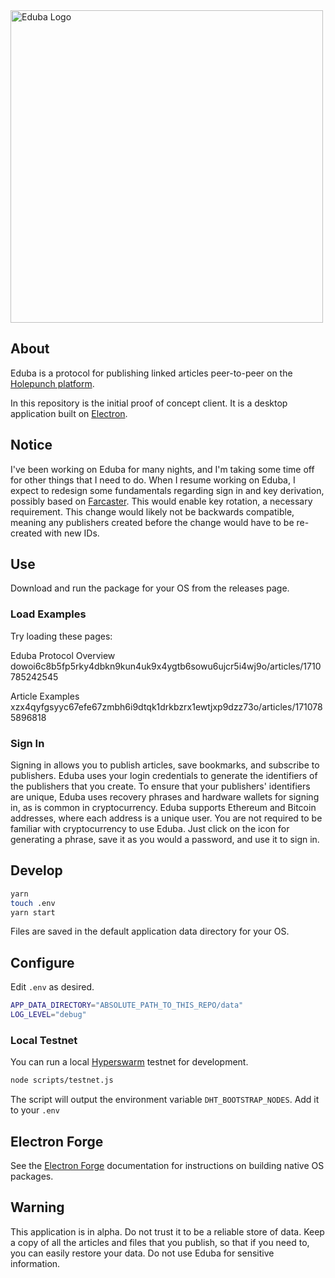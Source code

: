 <picture>
    <source
        media="(prefers-color-scheme: light)"
        srcset="https://github.com/rhythnic/eduba/assets/8162640/57c04d5d-f65a-4e45-931a-36ed5ea35cff"
    >
    <source
        media="(prefers-color-scheme: dark)"
        srcset="https://github.com/rhythnic/eduba/assets/8162640/cbe7b56e-31ba-49a2-a28a-7d25e1d8a586"
    >
    <img
        alt="Eduba Logo"
        width="500px"
        src="https://github.com/rhythnic/eduba/assets/8162640/57c04d5d-f65a-4e45-931a-36ed5ea35cff">
</picture>

## About

Eduba is a protocol for publishing linked articles peer-to-peer on the [Holepunch platform][holepunch].

In this repository is the initial proof of concept client. It is a desktop application built on [Electron][electron].

## Notice

I've been working on Eduba for many nights, and I'm taking some time off for other things that I need to do.  When I resume working on Eduba, I expect to redesign some fundamentals regarding sign in and key derivation, possibly based on [Farcaster][farcaster].  This would enable key rotation, a necessary requirement.  This change would likely not be backwards compatible, meaning any publishers created before the change would have to be re-created with new IDs.

## Use

Download and run the package for your OS from the releases page.

### Load Examples

Try loading these pages:

Eduba Protocol Overview
dowoi6c8b5fp5rky4dbkn9kun4uk9x4ygtb6sowu6ujcr5i4wj9o/articles/1710785242545

Article Examples
xzx4qyfgsyyc67efe67zmbh6i9dtqk1drkbzrx1ewtjxp9dzz73o/articles/1710785896818

### Sign In
Signing in allows you to publish articles, save bookmarks, and subscribe to publishers.  Eduba uses your login credentials to generate the identifiers of the publishers that you create.  To ensure that your publishers' identifiers are unique, Eduba uses recovery phrases and hardware wallets for signing in, as is common in cryptocurrency.  Eduba supports Ethereum and Bitcoin addresses, where each address is a unique user.  You are not required to be familiar with cryptocurrency to use Eduba.  Just click on the icon for generating a phrase, save it as you would a password, and use it to sign in.

## Develop

```bash
yarn
touch .env
yarn start
```
Files are saved in the default application data directory for your OS.


## Configure
Edit `.env` as desired.

```bash
APP_DATA_DIRECTORY="ABSOLUTE_PATH_TO_THIS_REPO/data"
LOG_LEVEL="debug"
```

### Local Testnet
You can run a local [Hyperswarm][hyperswarm] testnet for development.

```bash
node scripts/testnet.js
```

The script will output the environment variable `DHT_BOOTSTRAP_NODES`.
Add it to your `.env`

## Electron Forge
See the [Electron Forge][electron_forge] documentation for instructions on building native OS packages.

## Warning

This application is in alpha. Do not trust it to be a reliable store of data. Keep a copy of all the articles and files that you publish, so that if you need to, you can easily restore your data. Do not use Eduba for sensitive information.

[holepunch]: https://holepunch.to
[electron]: https://electronjs.org
[electron_forge]: https://www.electronforge.io/
[hyperswarm]: https://docs.holepunch.to/building-blocks/hyperswarm
[farcaster]: https://www.farcaster.xyz/
